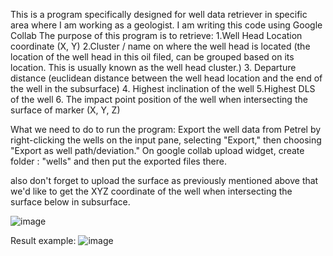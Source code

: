 This is a program specifically designed for well data retriever in specific area where I am working as a geologist. I am writing this code using Google Collab The purpose of this program is to retrieve: 1.Well Head Location coordinate (X, Y)
2.Cluster / name on where the well head is located (the location of the well head in this oil filed, can be grouped based on its location. This is usually known as the well head cluster.)
3. Departure distance (euclidean distance between the well head location and the end of the well in the subsurface)
4. Highest inclination of the well
5.Highest DLS of the well
6. The impact point position of the well when intersecting the surface of marker (X, Y, Z)

What we need to do to run the program:
Export the well data from Petrel by right-clicking the wells on the input pane, selecting "Export," then choosing "Export as well path/deviation."
On google collab upload widget, create folder : "wells"
and then put the exported files there.

also don't forget to upload the surface as previously mentioned above that we'd like to get the XYZ coordinate of the well when intersecting the surface below in subsurface.

![image](https://github.com/user-attachments/assets/04c0d409-0174-4bda-b34e-251535023d59)

Result example:
![image](https://github.com/user-attachments/assets/a3e1d961-a972-42b0-ad36-cc8f92cebfa6)
